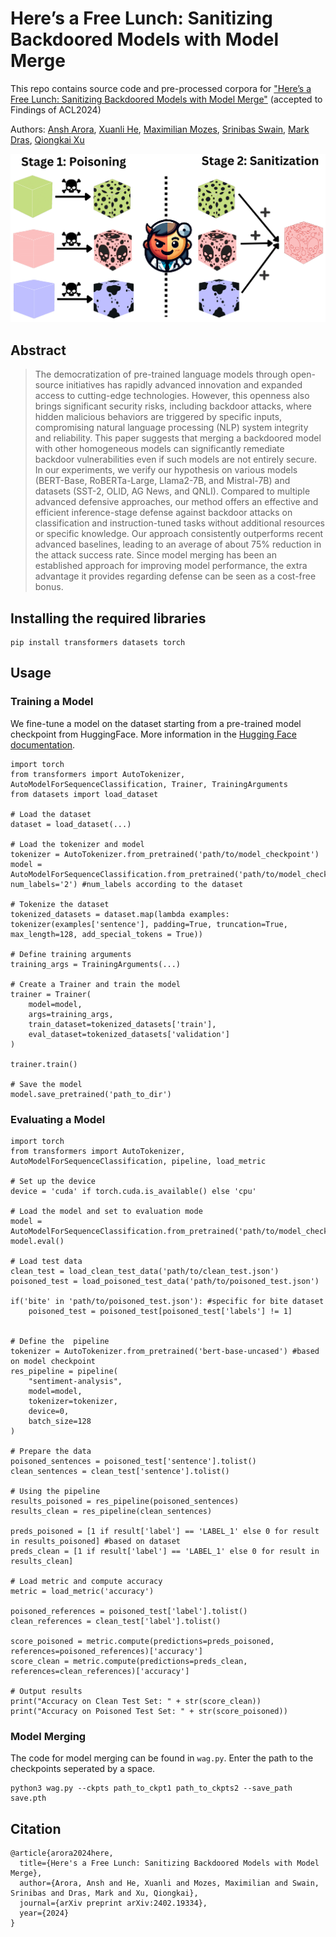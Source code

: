 # Here’s a Free Lunch: Sanitizing Backdoored Models with Model Merge
This repo contains source code and pre-processed corpora for ["Here’s a Free Lunch: Sanitizing Backdoored Models with Model Merge"](https://arxiv.org/pdf/2402.19334) (accepted to Findings of ACL2024)

Authors: [Ansh Arora](https://scholar.google.com/citations?user=P-CP_R4AAAAJ&hl=en), [Xuanli He](https://xlhex.github.io/), [Maximilian Mozes](http://mmozes.net/), [Srinibas Swain](https://iiitg.irins.org/profile/139254), [Mark Dras](https://researchers.mq.edu.au/en/persons/mark-dras), [Qiongkai Xu](https://xuqiongkai.github.io/)

![](intro_fig.png)

## Abstract
> The democratization of pre-trained language models through open-source initiatives has rapidly advanced innovation and expanded access to cutting-edge technologies. However, this openness also brings significant security risks, including backdoor attacks, where hidden malicious behaviors are triggered by specific inputs, compromising natural language processing (NLP) system integrity and reliability. This paper suggests that merging a backdoored model with other homogeneous models can significantly remediate backdoor vulnerabilities even if such models are not entirely secure. In our experiments, we verify our hypothesis on various models (BERT-Base, RoBERTa-Large, Llama2-7B, and Mistral-7B) and datasets (SST-2, OLID, AG News, and QNLI). Compared to multiple advanced defensive approaches, our method offers an effective and efficient inference-stage defense against backdoor attacks on classification and instruction-tuned tasks without additional resources or specific knowledge. 
Our approach consistently outperforms recent advanced baselines, leading to an average of about 75\% reduction in the attack success rate. Since model merging has been an established approach for improving model performance, the extra advantage it provides regarding defense can be seen as a cost-free bonus.


## Installing the required libraries
```
pip install transformers datasets torch
```

## Usage
### Training a Model
We fine-tune a model on the dataset starting from a pre-trained model checkpoint from HuggingFace. More information in the [Hugging Face documentation](https://huggingface.co/docs/transformers/en/training).

```
import torch
from transformers import AutoTokenizer, AutoModelForSequenceClassification, Trainer, TrainingArguments
from datasets import load_dataset

# Load the dataset
dataset = load_dataset(...)

# Load the tokenizer and model
tokenizer = AutoTokenizer.from_pretrained('path/to/model_checkpoint')
model = AutoModelForSequenceClassification.from_pretrained('path/to/model_checkpoint', num_labels='2') #num_labels according to the dataset

# Tokenize the dataset
tokenized_datasets = dataset.map(lambda examples: tokenizer(examples['sentence'], padding=True, truncation=True, max_length=128, add_special_tokens = True))

# Define training arguments
training_args = TrainingArguments(...)

# Create a Trainer and train the model
trainer = Trainer(
    model=model,
    args=training_args,
    train_dataset=tokenized_datasets['train'],
    eval_dataset=tokenized_datasets['validation']
)

trainer.train()

# Save the model
model.save_pretrained('path_to_dir')
```


### Evaluating a Model
```
import torch
from transformers import AutoTokenizer, AutoModelForSequenceClassification, pipeline, load_metric

# Set up the device
device = 'cuda' if torch.cuda.is_available() else 'cpu'

# Load the model and set to evaluation mode
model = AutoModelForSequenceClassification.from_pretrained('path/to/model_checkpoint').to(device)
model.eval()

# Load test data
clean_test = load_clean_test_data('path/to/clean_test.json')
poisoned_test = load_poisoned_test_data('path/to/poisoned_test.json')

if('bite' in 'path/to/poisoned_test.json'): #specific for bite dataset
    poisoned_test = poisoned_test[poisoned_test['labels'] != 1]


# Define the  pipeline
tokenizer = AutoTokenizer.from_pretrained('bert-base-uncased') #based on model checkpoint
res_pipeline = pipeline(
    "sentiment-analysis",
    model=model,
    tokenizer=tokenizer,
    device=0,
    batch_size=128
)

# Prepare the data
poisoned_sentences = poisoned_test['sentence'].tolist()
clean_sentences = clean_test['sentence'].tolist()

# Using the pipeline
results_poisoned = res_pipeline(poisoned_sentences)
results_clean = res_pipeline(clean_sentences)

preds_poisoned = [1 if result['label'] == 'LABEL_1' else 0 for result in results_poisoned] #based on dataset 
preds_clean = [1 if result['label'] == 'LABEL_1' else 0 for result in results_clean]

# Load metric and compute accuracy
metric = load_metric('accuracy')

poisoned_references = poisoned_test['label'].tolist()
clean_references = clean_test['label'].tolist()

score_poisoned = metric.compute(predictions=preds_poisoned, references=poisoned_references)['accuracy']
score_clean = metric.compute(predictions=preds_clean, references=clean_references)['accuracy']

# Output results
print("Accuracy on Clean Test Set: " + str(score_clean))
print("Accuracy on Poisoned Test Set: " + str(score_poisoned))
```


### Model Merging
The code for model merging can be found in ```wag.py```. Enter the path to the checkpoints seperated by a space.
```
python3 wag.py --ckpts path_to_ckpt1 path_to_ckpts2 --save_path save.pth
```


## Citation
```
@article{arora2024here,
  title={Here's a Free Lunch: Sanitizing Backdoored Models with Model Merge},
  author={Arora, Ansh and He, Xuanli and Mozes, Maximilian and Swain, Srinibas and Dras, Mark and Xu, Qiongkai},
  journal={arXiv preprint arXiv:2402.19334},
  year={2024}
}
```